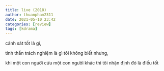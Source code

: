 ```yaml
---
title: live (2018)
author: thuanpham2311
date: 2021-05-10 23:42
categories: [review]
tags: [kdrama]
---
```


cảnh sát tốt là gì,

tinh thần trách nghiệm là gì tôi không biết nhưng,

khi một con người cứu một con người khác thì tôi nhận định đó là điều tốt
